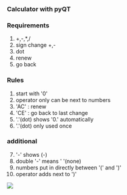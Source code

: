 ### Calculator with pyQT

### Requirements
1. +,-,*,/
2. sign change +,-
3. dot
4. renew
5. go back

### Rules
1. start with '0'
2. operator only can be next to numbers
3. 'AC' : renew
4. 'CE' : go back to last change
5. '.'(dot) shows '0.' automatically
6. '.'(dot) only used once 

### additional
7. '-' shows (-)
8. double '-' means ' '(none)
9. numbers put in directly between '(' and ')'
10. operator adds next to ')'

![](https://github.com/Yun-twy/exam_project/blob/master/calculator.gif)
